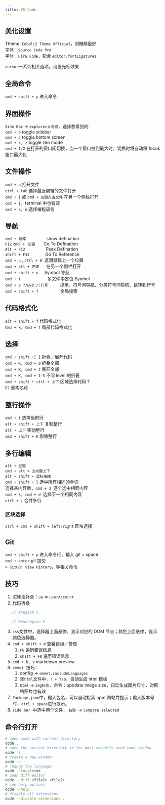```yaml
---
title: VS Code
---
```


## 美化设置

Theme: `Cobalt2 Theme Official`，对眼睛最好  
字体：`Source Code Pro`  
字体：`Fira Code`，配合 `editor.fontLigatures`

`cursor`一系列相关选项，设置光标效果

## 全局命令

`cmd + shift + p` 进入命令

## 界面操作

`Side Bar` -> `explorer上右键`，选择想看到的  
`cmd + b` toggle sidebar  
`cmd + J` toggle bottom screen  
`cmd + k, z` toggle zen mode  
`cmd + 1/2` 在打开的窗口间切换，当一个窗口拉到最大时，切换时将自动将 focus 窗口最大化

## 文件操作

`cmd + p` 打开文件  
`ctrl + tab` 选择最近编辑的文件打开  
`cmd + |` 或 `cmd + 左键点击文件` 在另一个侧栏打开  
`cmd + |`，terminal 中也有效  
`cmd + k, m` 选择编程语言

## 导航

`cmd + 悬停`                 show defination  
`F12` `cmd ＋ 左键`       Go To Defination  
`Alt + F12`                 Peek Defination  
`shift + F12`             Go To Reference  
`cmd + u` , `ctrl + 0`  返回鼠标上一个位置  
`cmd + alt + 左键`      在另一个侧栏打开  
`cmd + shift + o`     Symbol 导航  
`cmd + t`                      多文件中定位 Symbol  
`cmd + p ?/@/@:/:行号`          提示、符号间导航、分类符号间导航、跳转到行号  
`cmd + shift + f`                  全局搜索

## 代码格式化

`alt + shift + f` 代码格式化  
`Cmd + k, Cmd + f` 局部代码格式化

## 选择

`cmd + shift +[ ]` 折叠／展开代码  
`cmd + K, cmd + 0` 折叠全部  
`cmd + K, cmd + J` 展开全部  
`cmd + K, cmd + 1-5` 不同 level 的折叠  
`cmd + shift + ctrl + 上下` 区域选择代码 ?  
`F2` 重构名称

## 整行操作

`cmd + i` 选择当前行  
`alt + shift + 上下` 复制整行  
`alt + 上下` 移动整行  
`cmd + shift + K` 删除整行

## 多行编辑

`alt + 左键`  
`cmd + alt + 方向键上下`   
`alt + shift + 鼠标拖拽`  
`cmd + shift + l` 选中所有相同的单词  
选择某内容后，`cmd + d`  逐个选中相同内容  
`cmd + k, cmd + d`  选择下一个相同内容  
`ctrl + j` 合并多行

### 区块选择

`ctrl + cmd + shift + left/right` 区块选择

## Git

`cmd + shift + p` 进入命令行，输入 git + space  
`cmd + enter` git 提交  
`> GitHD: View History`，等相关命令

## 技巧

1. 驼峰法补全：`ua` => `userAccount`
2. [代码折叠](https://code.visualstudio.com/updates/v1_17#_folding-regions)

```javascript
   // #region X
   ...
   // #endregion X

```

3. `css`文件中，选择器上面悬停，显示对应的 DOM 节点；颜色上面悬停，显示颜色选择器。
4. `cmd + shift + m` 查看错误／警告
    1. `F8` 遍历错误信息
    1. `shift + F8` 遍历错误信息
5. `cmd + k, v` markdown preview
6. `emmet`  技巧：
    1. config -> `emmet.includeLanguages`
    1. 空`html`文件中，`! + Tab`，自动生成 html 模板
    1. `html` -> `img标签`，命令：upodate image size，自动生成图片尺寸，对网络图片也有效
7. `Package.json`中，输入包名，可以自动检索 npm 网站并提示；输入版本号时，`ctrl + space`进行提示。
8. `side bar`  中选中两个文件， `右键`  -> `Compare selected`

## 命令行打开

```bash
# open code with current directory
code .
# open the current directory in the most recently used code window
code -r .
# create a new window
code -n
# change the language
code --locale=es
# open diff editor
code --diff <file1> <file2>
# see help options
code --help
# disable all extensions
code --disable-extensions .
```